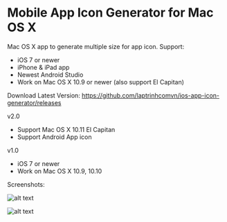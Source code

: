 # Mobile App Icon Generator for Mac OS X

Mac OS X app to generate multiple size for app icon. Support:
- iOS 7 or newer
- iPhone & iPad app
- Newest Android Studio
- Work on Mac OS X 10.9 or newer (also support El Capitan)

Download Latest Version: https://github.com/laptrinhcomvn/ios-app-icon-generator/releases

v2.0
- Support Mac OS X 10.11 El Capitan
- Support Android App icon

v1.0
- iOS 7 or newer
- Work on Mac OS X 10.9, 10.10

Screenshots:

![alt text](http://3.bp.blogspot.com/-WWgHsOW55i8/VhTexAsQQVI/AAAAAAAAAd0/jnOiHJSVV14/s320/Screen%2BShot%2B2015-10-07%2Bat%2B3.58.05%2BPM.png "App main screen")


![alt text](http://1.bp.blogspot.com/-ZR5LoabbeEk/VVqvKOYfF9I/AAAAAAAAARE/79hjaJZ_6fw/s320/Screen%2BShot%2B2015-05-19%2Bat%2B10.33.30%2BAM.png "Generated Icon set result")

